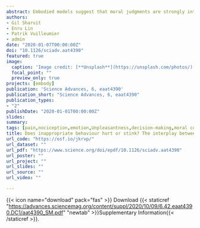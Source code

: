 ```yaml
---
abstract: Embodied models suggest that moral judgments are strongly intertwined with first-hand somatic experiences, with some pointing to disgust, and others arguing for a role of pain/harm. Both disgust and pain are unpleasant, arousing experiences, with strong relevance for survival, but with distinctive sensory qualities and neural channels. Hence, it is unclear whether moral cognition interacts with sensory-specific properties of one somatic experience or with supramodal dimensions common to both. Across two experiments, participants evaluated ethical dilemmas and subsequently were exposed to disgusting (olfactory) or painful (thermal) stimulations of matched unpleasantness. We found that moral scenarios enhanced physiological and neural activity to subsequent disgust (but not pain), as further supported by an independently validated whole-brain signature of olfaction. This effect was mediated by activity in the posterior cingulate cortex triggered by dilemma judgments. Our results thus speak in favor of an association between moral cognition and sensory-specific properties of disgust.
authors:
- Gil Sharvit
- Enru Lin
- Patrik Vuilleumier
- admin
date: "2020-01-07T00:00:00Z"
doi: "10.1126/sciadv.aat4390"
featured: true
image: 
  caption: 'Image credit: [**Unsplash**](https://unsplash.com/photos/)'
  focal_point: ""
  preview_only: true
projects: [embody]
publication: 'Science Advances, 6, eaat4390'
publication_short: "Science Advances, 6, eaat4390"
publication_types:
- "2"
publishDate: "2020-01-01T00:00:00Z"
slides: 
summary:
tags: [pain,nociception,emotion,Unpleasantness,decision-making,moral cognition,Social cognition,olfaction,disgust,Electrophysiology,Skin Conductance Response,fMRI,neuroimaging,MVPA,Insula,Cingulate Cortex,sequential-task paradigm]
title: Does inappropriate behaviour hurt or stink? The interplay between neural representations of somatic experiences and moral decisions
url_code: "https://osf.io/jkrvp/"
url_dataset: ""
url_pdf: "https://www.science.org/doi/epdf/10.1126/sciadv.aat4390"
url_poster: ""
url_project: ""
url_slides: ""
url_source: ""
url_video: ""

---
```


{{< icon name="download" pack="fas" >}} Download {{< staticref "https://advances.sciencemag.org/content/suppl/2020/10/09/6.42.eaat4390.DC1/aat4390_SM.pdf" "newtab" >}}Supplementary Information{{< /staticref >}}.
